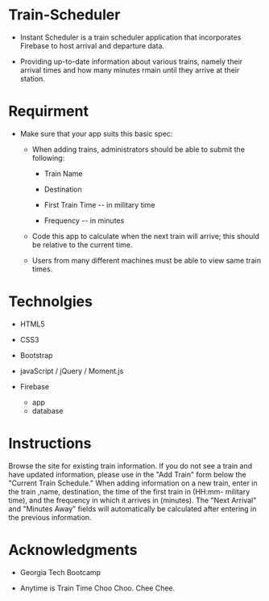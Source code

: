 # Train-Scheduler

- Instant Scheduler is a train scheduler application that incorporates Firebase to host arrival and departure data.

- Providing up-to-date information about various trains, namely their arrival times and how many minutes rmain until they arrive at their station.

# Requirment

- Make sure that your app suits this basic spec:
  
    - When adding trains, administrators should be able to submit the following:
    
        * Train Name
    
        * Destination 
    
        * First Train Time -- in military time
    
        * Frequency -- in minutes
  
    - Code this app to calculate when the next train will arrive; this should be relative to the current time.
  
    - Users from many different machines must be able to view same train times.

# Technolgies

- HTML5

- CSS3

- Bootstrap

- javaScript / jQuery / Moment.js

- Firebase
    * app
    * database

# Instructions

Browse the site for existing train information. If you do not see a train and have updated information, please use in the "Add Train" form below the "Current Train Schedule." When adding information on a new train, enter in the train ,name, destination, the time of the first train in (HH:mm- military time), and the frequency in which it arrives in (minutes). The "Next Arrival" and "Minutes Away" fields will automatically be calculated after entering in the previous information.

# Acknowledgments

- Georgia Tech Bootcamp

- Anytime is Train Time Choo Choo. Chee Chee.
  